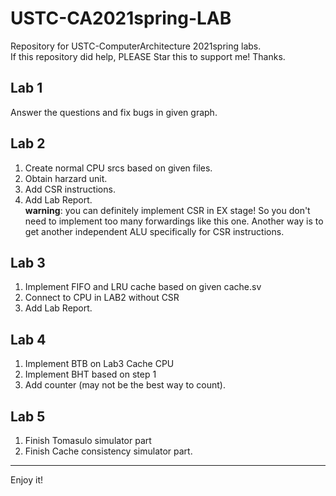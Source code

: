 # USTC-CA2021spring-LAB
Repository for USTC-ComputerArchitecture 2021spring labs.  
If this repository did help, PLEASE Star this to support me! Thanks.
## Lab 1
Answer the questions and fix bugs in given graph.
## Lab 2
1. Create normal CPU srcs based on given files.
2. Obtain harzard unit.
3. Add CSR instructions.
4. Add Lab Report.<br/>
**warning**: you can definitely implement CSR in EX stage! 
So you don't need to implement too many forwardings like this one. 
Another way is to get another independent ALU specifically for CSR instructions.
## Lab 3
1. Implement FIFO and LRU cache based on given cache.sv 
2. Connect to CPU in LAB2 without CSR
3. Add Lab Report.  
## Lab 4
1. Implement BTB on Lab3 Cache CPU
2. Implement BHT based on step 1
3. Add counter (may not be the best way to count).
## Lab 5
1. Finish Tomasulo simulator part
2. Finish Cache consistency simulator part.   

------------
Enjoy it!

